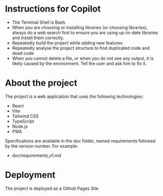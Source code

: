 # Instructions for Copilot
* The Terminal Shell is Bash. 
* When you are choosing or installing libraries (or choosing libraries), always do a web search first to ensure you are using up-to-date libraries and install them correctly.
* Repeatedly build the project while adding new features
* Repeatedly analyse the project structure to find duplicated code and dead code
* When you cannot delete a file, or when you do not see any output, it is likely caused by the environment. Tell the user and ask him to fix it.

# About the project
The project is a web application that uses the following technologies:
* React
* Vite
* Tailwind CSS
* TypeScript
* Node.js
* PWA

Specifications are available in the doc folder, named requirements followed by the version number. For example:
* doc/requirements_v1.md

# Deployment
The project is deployed as a Github Pages Site



